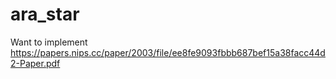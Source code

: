 # ara_star
Want to implement 
https://papers.nips.cc/paper/2003/file/ee8fe9093fbbb687bef15a38facc44d2-Paper.pdf
